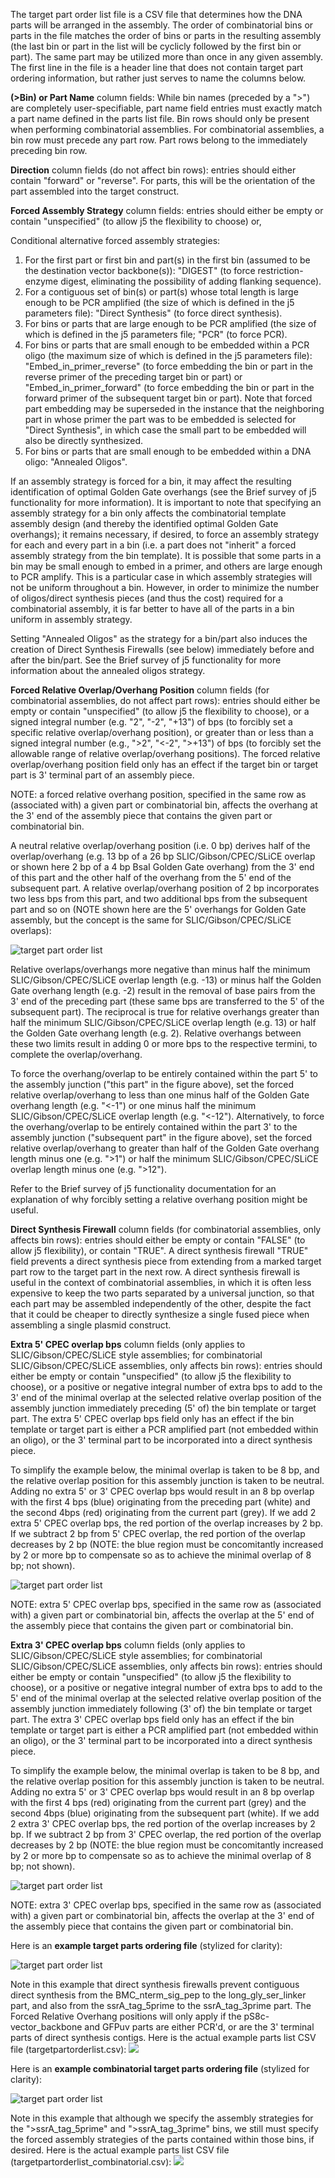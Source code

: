 The target part order list file is a CSV file that determines how the DNA parts will be arranged in the assembly. The order of combinatorial bins or parts in the file matches the order of bins or parts in the resulting assembly (the last bin or part in the list will be cyclicly followed by the first bin or part). The same part may be utilized more than once in any given assembly. The first line in the file is a header line that does not contain target part ordering information, but rather just serves to name the columns below.

**(>Bin) or Part Name** column fields:
While bin names (preceded by a ">") are completely user-specifiable, part name field entries must exactly match a part name defined in the parts list file. Bin rows should only be present when performing combinatorial assemblies. For combinatorial assemblies, a bin row must precede any part row. Part rows belong to the immediately preceding bin row. 

**Direction** column fields (do not affect bin rows):
entries should either contain "forward" or "reverse". For parts, this will be the orientation of the part assembled into the target construct.

**Forced Assembly Strategy** column fields:
entries should either be empty or contain "unspecified" (to allow j5 the flexibility to choose) or, 

Conditional alternative forced assembly strategies:
1) For the first part or first bin and part(s) in the first bin (assumed to be the destination vector backbone(s)): "DIGEST" (to force restriction-enzyme digest, eliminating the possibility of adding flanking sequence).
2) For a contiguous set of bin(s) or part(s) whose total length is large enough to be PCR amplified (the size of which is defined in the j5 parameters file): "Direct Synthesis" (to force direct synthesis).
3) For bins or parts that are large enough to be PCR amplified (the size of which is defined in the j5 parameters file; "PCR" (to force PCR).
4) For bins or parts that are small enough to be embedded within a PCR oligo (the maximum size of which is defined in the j5 parameters file): "Embed_in_primer_reverse" (to force embedding the bin or part in the reverse primer of the preceding target bin or part) or "Embed_in_primer_forward" (to force embedding the bin or part in the forward primer of the subsequent target bin or part). Note that forced part embedding may be superseded in the instance that the neighboring part in whose primer the part was to be embedded is selected for "Direct Synthesis", in which case the small part to be embedded will also be directly synthesized.
5) For bins or parts that are small enough to be embedded within a DNA oligo: "Annealed Oligos".

If an assembly strategy is forced for a bin, it may affect the resulting identification of optimal Golden Gate overhangs (see the Brief survey of j5 functionality for more information). It is important to note that specifying an assembly strategy for a bin only affects the combinatorial template assembly design (and thereby the identified optimal Golden Gate overhangs); it remains necessary, if desired, to force an assembly strategy for each and every part in a bin (i.e. a part does not "inherit" a forced assembly strategy from the bin template). It is possible that some parts in a bin may be small enough to embed in a primer, and others are large enough to PCR amplify. This is a particular case in which assembly strategies will not be uniform throughout a bin. However, in order to minimize the number of oligos/direct synthesis pieces (and thus the cost) required for a combinatorial assembly, it is far better to have all of the parts in a bin uniform in assembly strategy.

Setting "Annealed Oligos" as the strategy for a bin/part also induces the creation of Direct Synthesis Firewalls (see below) immediately before and after the bin/part. See the Brief survey of j5 functionality for more information about the annealed oligos strategy.

**Forced Relative Overlap/Overhang Position** column fields (for combinatorial assemblies, do not affect part rows):
entries should either be empty or contain "unspecified" (to allow j5 the flexibility to choose), or a signed integral number (e.g. "2", "-2", "+13") of bps (to forcibly set a specific relative overlap/overhang position), or greater than or less than a signed integral number (e.g., ">2", "<-2", ">+13") of bps (to forcibly set the allowable range of relative overlap/overhang positions). The forced relative overlap/overhang position field only has an effect if the target bin or target part is 3' terminal part of an assembly piece.

NOTE: a forced relative overhang position, specified in the same row as (associated with) a given part or combinatorial bin, affects the overhang at the 3' end of the assembly piece that contains the given part or combinatorial bin.

A neutral relative overlap/overhang position (i.e. 0 bp) derives half of the overlap/overhang (e.g. 13 bp of a 26 bp SLIC/Gibson/CPEC/SLiCE overlap or shown here 2 bp of a 4 bp BsaI Golden Gate overhang) from the 3' end of this part and the other half of the overhang from the 5' end of the subsequent part. A relative overlap/overhang position of 2 bp incorporates two less bps from this part, and two additional bps from the subsequent part and so on (NOTE shown here are the 5' overhangs for Golden Gate assembly, but the concept is the same for SLIC/Gibson/CPEC/SLiCE overlaps):

![target part order list](https://dl.dropbox.com/s/xdyg2i61tryz1v9/pastedImage98.png)

Relative overlaps/overhangs more negative than minus half the minimum SLIC/Gibson/CPEC/SLiCE overlap length (e.g. -13) or minus half the Golden Gate overhang length (e.g. -2) result in the removal of base pairs from the 3' end of the preceding part (these same bps are transferred to the 5' of the subsequent part). The reciprocal is true for relative overhangs greater than half the minimum SLIC/Gibson/CPEC/SLiCE overlap length (e.g. 13) or half the Golden Gate overhang length (e.g. 2). Relative overhangs between these two limits result in adding 0 or more bps to the respective termini, to complete the overlap/overhang.

To force the overhang/overlap to be entirely contained within the part 5' to the assembly junction ("this part" in the figure above), set the forced relative overlap/overhang to less than one minus half of the Golden Gate overhang length (e.g. "<-1") or one minus half the minimum SLIC/Gibson/CPEC/SLiCE overlap length (e.g. "<-12"). Alternatively, to force the overhang/overlap to be entirely contained within the part 3' to the assembly junction ("subsequent part" in the figure above), set the forced relative overlap/overhang to greater than half of the Golden Gate overhang length minus one  (e.g. ">1") or half the minimum SLIC/Gibson/CPEC/SLiCE overlap length minus one (e.g. ">12").

Refer to the Brief survey of j5 functionality documentation for an explanation of why forcibly setting a relative overhang position might be useful.

**Direct Synthesis Firewall** column fields (for combinatorial assemblies, only affects bin rows):
entries should either be empty or contain "FALSE" (to allow j5 flexibility), or contain "TRUE". A direct synthesis firewall "TRUE" field prevents a direct synthesis piece from extending from a marked target part row to the target part in the next row. A direct synthesis firewall is useful in the context of combinatorial assemblies, in which it is often less expensive to keep the two parts separated by a universal junction, so that each part may be assembled independently of the other, despite the fact that it could be cheaper to directly synthesize a single fused piece when assembling a single plasmid construct.

**Extra 5' CPEC overlap bps** column fields (only applies to SLIC/Gibson/CPEC/SLiCE style assemblies; for combinatorial SLIC/Gibson/CPEC/SLiCE assemblies, only affects bin rows):
entries should either be empty or contain "unspecified" (to allow j5 the flexibility to choose), or a positive or negative integral number of extra bps to add to the 3' end of the minimal overlap at the selected relative overlap position of the assembly junction immediately preceding (5' of) the bin template or target part. The extra 5' CPEC overlap bps field only has an effect if the bin template or target part is either a PCR amplified part (not embedded within an oligo), or the 3' terminal part to be incorporated into a direct synthesis piece.

To simplify the example below, the minimal overlap is taken to be 8 bp, and the relative overlap position for this assembly junction is taken to be neutral. Adding no extra 5' or 3' CPEC overlap bps would result in an 8 bp overlap with the first 4 bps (blue) originating from the preceding part (white) and the second 4bps (red) originating from the current part (grey). If we add 2 extra 5' CPEC overlap bps, the red portion of the overlap increases by 2 bp. If we subtract 2 bp from 5' CPEC overlap, the red portion of the overlap decreases by 2 bp (NOTE: the blue region must be concomitantly increased by 2 or more bp to compensate so as to achieve the minimal overlap of 8 bp; not shown). 

![target part order list](https://dl.dropbox.com/s/qicd8hz82ad3zq2/pastedImage105.png)

NOTE: extra 5' CPEC overlap bps, specified in the same row as (associated with) a given part or combinatorial bin, affects the overlap at the 5' end of the assembly piece that contains the given part or combinatorial bin.

**Extra 3' CPEC overlap bps** column fields (only applies to SLIC/Gibson/CPEC/SLiCE style assemblies; for combinatorial SLIC/Gibson/CPEC/SLiCE assemblies, only affects bin rows):
entries should either be empty or contain "unspecified" (to allow j5 the flexibility to choose), or a positive or negative integral number of extra bps to add to the 5' end of the minimal overlap at the selected relative overlap position of the assembly junction immediately following (3' of) the bin template or target part. The extra 3' CPEC overlap bps field only has an effect if the bin template or target part is either a PCR amplified part (not embedded within an oligo), or the 3' terminal part to be incorporated into a direct synthesis piece.

To simplify the example below, the minimal overlap is taken to be 8 bp, and the relative overlap position for this assembly junction is taken to be neutral. Adding no extra 5' or 3' CPEC overlap bps would result in an 8 bp overlap with the first 4 bps (red) originating from the current part (grey) and the second 4bps (blue) originating from the subsequent part (white). If we add 2 extra 3' CPEC overlap bps, the red portion of the overlap increases by 2 bp. If we subtract 2 bp from 3' CPEC overlap, the red portion of the overlap decreases by 2 bp (NOTE: the blue region must be concomitantly increased by 2 or more bp to compensate so as to achieve the minimal overlap of 8 bp; not shown). 

![target part order list](https://dl.dropbox.com/s/8alvtqtyne75wg0/pastedImage106.png)

NOTE: extra 3' CPEC overlap bps, specified in the same row as (associated with) a given part or combinatorial bin, affects the overlap at the 3' end of the assembly piece that contains the given part or combinatorial bin.

Here is an **example target parts ordering file** (stylized for clarity):

![target part order list](https://dl.dropbox.com/s/tpi0h4f9yhah7i8/pastedImage103.png)


Note in this example that direct synthesis firewalls prevent contiguous direct synthesis from the BMC_nterm_sig_pep to the long_gly_ser_linker part, and also from the ssrA_tag_5prime to the ssrA_tag_3prime part. The Forced Relative Overhang positions will only apply if the pS8c-vector_backbone and GFPuv parts are either PCR'd, or are the 3' terminal parts of direct synthesis contigs.
Here is the actual example parts list CSV file (targetpartorderlist.csv): 
[![](http://j5.jbei.org/j5manual/images/_nb_fileIcons/targetpartorderlistfefffe.png)](http://j5.jbei.org/j5manual/attachments/targetpartorderlist.csv)

Here is an **example combinatorial target parts ordering file** (stylized for clarity):

![target part order list](https://dl.dropbox.com/s/h4e7a6p6y3wtaq1/pastedImage102.png)


Note in this example that although we specify the assembly strategies for the ">ssrA_tag_5prime" and ">ssrA_tag_3prime" bins, we still must specify the forced assembly strategies of the parts contained within those bins, if desired.
Here is the actual example parts list CSV file (targetpartorderlist_combinatorial.csv):
[![](http://j5.jbei.org/j5manual/images/_nb_fileIcons/targetpartorderlist_cfefffe.png)](http://j5.jbei.org/j5manual/attachments/targetpartorderlist_c.csv)
